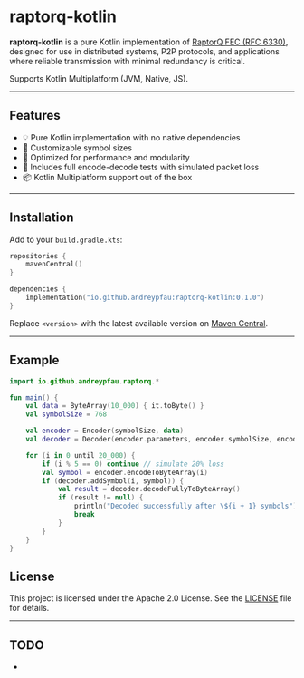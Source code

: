# raptorq-kotlin

**raptorq-kotlin** is a pure Kotlin implementation of [RaptorQ FEC (RFC 6330)](https://tools.ietf.org/html/rfc6330),
designed for use in distributed systems, P2P protocols, and applications where reliable transmission with minimal
redundancy is critical.

Supports Kotlin Multiplatform (JVM, Native, JS).

---

## Features

- 💡 Pure Kotlin implementation with no native dependencies
- 🧹 Customizable symbol sizes
- 🚀 Optimized for performance and modularity
- 🧪 Includes full encode-decode tests with simulated packet loss
- 📦 Kotlin Multiplatform support out of the box

---

## Installation

Add to your `build.gradle.kts`:

```kotlin
repositories {
    mavenCentral()
}

dependencies {
    implementation("io.github.andreypfau:raptorq-kotlin:0.1.0")
}
```

Replace `<version>` with the latest available version
on [Maven Central](https://search.maven.org/artifact/io.github.andreypfau/raptorq-kotlin).

---

## Example

```kotlin
import io.github.andreypfau.raptorq.*

fun main() {
    val data = ByteArray(10_000) { it.toByte() }
    val symbolSize = 768

    val encoder = Encoder(symbolSize, data)
    val decoder = Decoder(encoder.parameters, encoder.symbolSize, encoder.dataSize)

    for (i in 0 until 20_000) {
        if (i % 5 == 0) continue // simulate 20% loss
        val symbol = encoder.encodeToByteArray(i)
        if (decoder.addSymbol(i, symbol)) {
            val result = decoder.decodeFullyToByteArray()
            if (result != null) {
                println("Decoded successfully after \${i + 1} symbols")
                break
            }
        }
    }
}
```

## License

This project is licensed under the Apache 2.0 License. See the [LICENSE](LICENSE) file for details.

---

## TODO

-
